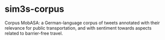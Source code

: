 # sim3s-corpus
Corpus MobASA: a German-language corpus of tweets annotated with their relevance for public transportation, and with sentiment towards aspects related to barrier-free travel.
